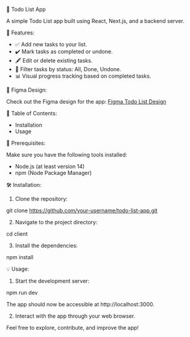 📝 Todo List App

A simple Todo List app built using React, Next.js, and a backend server.

🚀 Features:

- ✅ Add new tasks to your list.
- ✔️ Mark tasks as completed or undone.
- 🖋️ Edit or delete existing tasks.
- 🎯 Filter tasks by status: All, Done, Undone.
- 📊 Visual progress tracking based on completed tasks.

🎨 Figma Design:

Check out the Figma design for the app:
[Figma Todo List Design](https://www.figma.com/file/3CJh1KDBSXHzUqqN3THmcD/Todos?type=design&node-id=0-1&mode=design&t=JxGyq2qk5ziZlCIY-0)

📖 Table of Contents:

- Installation
- Usage

🔧 Prerequisites:

Make sure you have the following tools installed:

- Node.js (at least version 14)
- npm (Node Package Manager)

🛠️ Installation:

1. Clone the repository:

git clone https://github.com/your-username/todo-list-app.git

2. Navigate to the project directory:

cd client


3. Install the dependencies:

npm install

💡 Usage:

1. Start the development server:

npm run dev

The app should now be accessible at http://localhost:3000.

2. Interact with the app through your web browser.

Feel free to explore, contribute, and improve the app!
